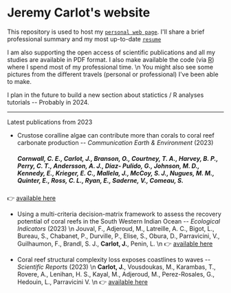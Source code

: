 # Jeremy Carlot's website

This repository is used to host my [`personal web page`](https://JayCrlt.github.io/JayCrlt.github.io/). I'll share a brief professional summary and my most up-to-date [`resume`](https://jaycrlt.github.io/Papers/CARLOT_CV.pdf)

I am also supporting the open access of scientific publications and all my studies are available in PDF format. I also make available the code (via [R](https://posit.co)) where I spend most of my professional time. \n You might also see some pictures from the different travels (personal or professional) I've been able to make.

I plan in the future to build a new section about statictics / R analyses tutorials -- Probably in 2024.

------------------------------------------------------------------------

Latest publications from 2023

-   Crustose coralline algae can contribute more than corals to coral reef carbonate production -- *Communication Earth & Environment* (2023)

    ##### Cornwall, C. E., **Carlot, J.**, Branson, O., Courtney, T. A., Harvey, B. P., Perry, C. T., Andersson, A. J., Diaz- Pulido, G., Johnson, M. D., Kennedy, E., Krieger, E. C., Mallela, J., McCoy, S. J., Nugues, M. M., Quinter, E., Ross, C. L., Ryan, E., Saderne, V., Comeau, S.

👉 [available here](https://jaycrlt.github.io/Papers/12.pdf)

-   Using a multi-criteria decision-matrix framework to assess the recovery potential of coral reefs in the South Western Indian Ocean -- *Ecological Indicators* (2023) \n Jouval, F., Adjeroud, M., Latreille, A. C., Bigot, L., Bureau, S., Chabanet, P., Durville, P., Elise, S., Obura, D., Parravicini, V., Guilhaumon, F., Brandl, S. J., **Carlot, J.**, Penin, L. \n 👉 [available here](https://jaycrlt.github.io/Papers/11.pdf)

-   Coral reef structural complexity loss exposes coastlines to waves -- *Scientific Reports* (2023) \n **Carlot, J.**, Vousdoukas, M., Karambas, T., Rovere, A., Lenihan, H. S., Kayal, M., Adjeroud, M., Perez-Rosales, G., Hedouin, L., Parravicini V. \n 👉 [available here](https://jaycrlt.github.io/Papers/10.pdf)
